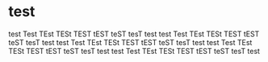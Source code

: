 # test
test Test TEst TESt TEST tEST teST tesT test
test Test TEst TESt TEST tEST teST tesT test
test Test TEst TESt TEST tEST teST tesT test
test Test TEst TESt TEST tEST teST tesT test
test Test TEst TESt TEST tEST teST tesT test
